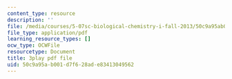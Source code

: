 ```yaml
---
content_type: resource
description: ''
file: /media/courses/5-07sc-biological-chemistry-i-fall-2013/50c9a95ab001d7f628ade83413049562_qa8IepmE5Mw.pdf
file_type: application/pdf
learning_resource_types: []
ocw_type: OCWFile
resourcetype: Document
title: 3play pdf file
uid: 50c9a95a-b001-d7f6-28ad-e83413049562
---
```

